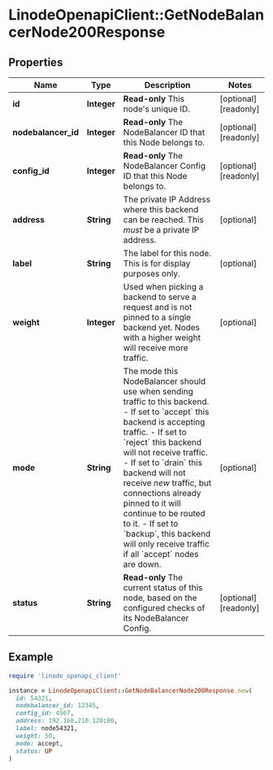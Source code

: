 # LinodeOpenapiClient::GetNodeBalancerNode200Response

## Properties

| Name | Type | Description | Notes |
| ---- | ---- | ----------- | ----- |
| **id** | **Integer** | __Read-only__ This node&#39;s unique ID. | [optional][readonly] |
| **nodebalancer_id** | **Integer** | __Read-only__ The NodeBalancer ID that this Node belongs to. | [optional][readonly] |
| **config_id** | **Integer** | __Read-only__ The NodeBalancer Config ID that this Node belongs to. | [optional][readonly] |
| **address** | **String** | The private IP Address where this backend can be reached. This _must_ be a private IP address. | [optional] |
| **label** | **String** | The label for this node.  This is for display purposes only. | [optional] |
| **weight** | **Integer** | Used when picking a backend to serve a request and is not pinned to a single backend yet.  Nodes with a higher weight will receive more traffic. | [optional] |
| **mode** | **String** | The mode this NodeBalancer should use when sending traffic to this backend.  - If set to &#x60;accept&#x60; this backend is accepting traffic. - If set to &#x60;reject&#x60; this backend will not receive traffic. - If set to &#x60;drain&#x60; this backend will not receive _new_ traffic, but connections already pinned to it will continue to be routed to it. - If set to &#x60;backup&#x60;, this backend will only receive traffic if all &#x60;accept&#x60; nodes are down. | [optional] |
| **status** | **String** | __Read-only__ The current status of this node, based on the configured checks of its NodeBalancer Config. | [optional][readonly] |

## Example

```ruby
require 'linode_openapi_client'

instance = LinodeOpenapiClient::GetNodeBalancerNode200Response.new(
  id: 54321,
  nodebalancer_id: 12345,
  config_id: 4567,
  address: 192.168.210.120:80,
  label: node54321,
  weight: 50,
  mode: accept,
  status: UP
)
```

